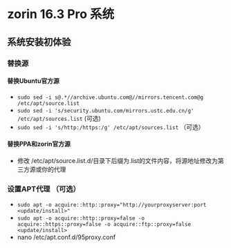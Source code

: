 # zorin 16.3 Pro 系统
## 系统安装初体验
### 替换源
#### 替换Ubuntu官方源
- ```sudo sed -i s@.*//archive.ubuntu.com@//mirrors.tencent.com@g /etc/apt/source.list```
- ```sudo sed -i 's/security.ubuntu.com/mirrors.ustc.edu.cn/g' /etc/apt/sources.list``` (可选)
- ```sudo sed -i 's/http:/https:/g' /etc/apt/sources.list``` （可选）
#### 替换PPA和zorin官方源
+ 修改 /etc/apt/source.list.d/目录下后缀为.list的文件内容，将源地址修改为第三方源或你的代理

### 设置APT代理 （可选）
  
  + `sudo apt -o acquire::http::proxy="http://yourproxyserver:port <update/install>"`
  + ```sudo apt -o acquire::http::proxy=false -o acquire::https::proxy=false -o acquire::ftp::proxy=false <update/install>```
  + nano /etc/apt.conf.d/95proxy.conf


